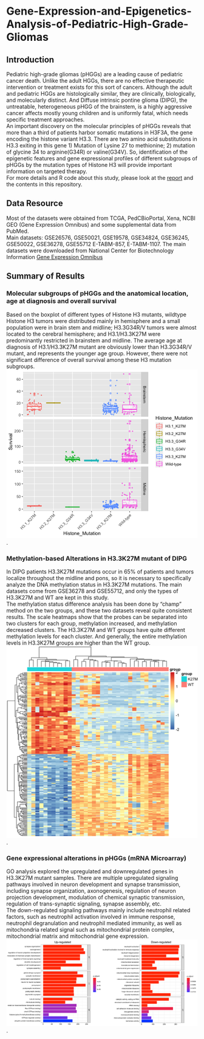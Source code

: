 # Gene-Expression-and-Epigenetics-Analysis-of-Pediatric-High-Grade-Gliomas

## Introduction
Pediatric high-grade gliomas (pHGGs) are a leading cause of pediatric cancer death. Unlike the adult HGGs, there are no effective therapeutic intervention or treatment exists for this sort of cancers. Although the adult and pediatric HGGs are histologically similar, they are clinically, biologically, and molecularly distinct. And Diffuse intrinsic pontine glioma (DIPG), the untreatable, heterogeneous pHGG of the brainstem, is a highly aggressive cancer affects mostly young children and is uniformly fatal, which needs specific treatment approaches.  
An important discovery on the molecular principles of pHGGs reveals that more than a third of patients harbor somatic mutations in H3F3A, the gene encoding the histone variant H3.3. There are two amino acid substitutions in H3.3 exiting in this gene 1) Mutation of Lysine 27 to methionine; 2) mutation of glycine 34 to arginine(G34R) or valine(G34V). So, identification of the epigenetic features and gene expressional profiles of different subgroups of pHGGs by the mutation types of Histone H3 will provide important information on targeted therapy.    
For more details and R code about this study, please look at the [report](https://github.com/sarahzhao21/Gene-Expression-and-Epigenetics-Analysis-of-Pediatric-Gliomas-Bioinformatics-Analysis-by-R/blob/948500d9f2d533af4e2eb69d02afe61ed4ec2a82/Gene_Expression_Epigenetics_Analysis_pHGGs%20(Sarah%20Zhao%208.14.2020).pdf) and the contents in this repository. 

## Data Resource
Most of the datasets were obtained from TCGA, PedCBioPortal, Xena, NCBI GEO (Gene Expression Omnibus) and some supplemental data from PubMed.  
Main datasets: GSE26576, GSE50021, GSE19578, GSE34824, GSE36245, GSE50022, GSE36278, GSE55712 E-TABM-857, E-TABM-1107. The main datasets were downloaded from National Center for Biotechnology Information [Gene Expression Omnibus](https://www.ncbi.nlm.nih.gov/geo/)

## Summary of Results
### Molecular subgroups of pHGGs and the anatomical location, age at diagnosis and overall survival
Based on the boxplot of different types of Histone H3 mutants, wildtype Histone H3 tumors were distributed mainly in hemisphere and a small population were in brain stem and midline; H3.3G34R/V tumors were almost located to the cerebral hemisphere; and H3.1/H3.3K27M were predominantly restricted in brainstem and midline. The average age at diagnosis of H3.1/H3.3K27M mutant are obviously lower than H3.3G34R/V mutant, and represents the younger age group. However, there were not significant difference of overall survival among these H3 mutation subgroups.  
![survival by mutations and locations](https://github.com/sarahzhao21/Gene-Expression-and-Epigenetics-Analysis-of-Pediatric-Gliomas-Bioinformatics-Analysis-by-R/blob/e9c06eeb5c3a9fa908b3a9c94adc6843c06a1c5b/Exploration%20Analysis/survival%20by%20mytation%20and%20location.png). 

### Methylation-based Alterations in H3.3K27M mutant of DIPG
In DIPG patients H3.3K27M mutations occur in 65% of patients and tumors localize throughout the midline and pons, so it is necessary to specifically analyze the DNA methylation status in H3.3K27M mutations. The main datasets come from GSE36278 and GSE55712, and only the types of H3.3K27M and WT are kept in this study.  
The methylation status difference analysis has been done by “champ” method on the two groups, and these two datasets reveal quite consistent results. The scale heatmaps show that the probes can be separated into two clusters for each group, methylation increased, and methylation decreased clusters. The H3.3K27M and WT groups have quite different methylation levels for each cluster. And generally, the entire methylation levels in H3.3K27M groups are higher than the WT group.  
![Methylation heat map](https://github.com/sarahzhao21/Gene-Expression-and-Epigenetics-Analysis-of-Pediatric-Gliomas-Bioinformatics-Analysis-by-R/blob/a6050a2da32a07177ed4c5b780114b0776256a9f/Methylation%20Analysis%20images/step4_test_heatmap_top200_DEG_scale%202.png). 

### Gene expressional alterations in pHGGs (mRNA Microarray)
GO analysis explored the upregulated and downregulated genes in H3.3K27M mutant samples. There are multiple upregulated signaling pathways involved in neuron development and synapse transmission, including synapse organization, axonogenesis, regulation of neuron projection development, modulation of chemical synaptic transmission, regulation of trans-synaptic signaling, synapse assembly, etc.  
The down-regulated signaling pathways mainly include neutrophil related factors, such as neutrophil activation involved in immune response, neutrophil degranulation and neutrophil mediated immunity, as well as mitochondria related signal such as mitochondrial protein complex, mitochondrial matrix and mitochondrial gene expression.   
![up and down regulated genes](https://github.com/sarahzhao21/Gene-Expression-and-Epigenetics-Analysis-of-Pediatric-Gliomas-Bioinformatics-Analysis-by-R/blob/948500d9f2d533af4e2eb69d02afe61ed4ec2a82/Gene%20Expressional%20Profile%20Analysis%20(with%20R%20code)/Up%20and%20down%20regulated%20genes.png). 

